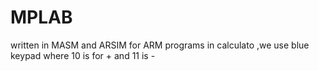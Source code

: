 # MPLAB
written in MASM 
and ARSIM for ARM programs
in calculato ,we use blue keypad where 10 is for + and 11 is -
